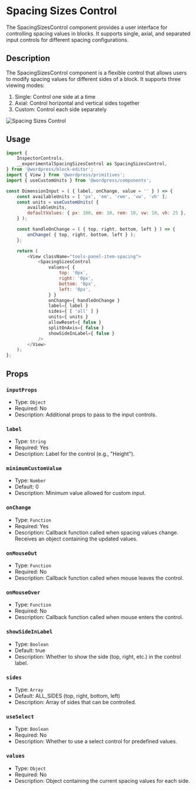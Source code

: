 # Spacing Sizes Control

The SpacingSizesControl component provides a user interface for controlling spacing values in blocks. It supports single, axial, and separated input controls for different spacing configurations.

## Description

The SpacingSizesControl component is a flexible control that allows users to modify spacing values for different sides of a block. It supports three viewing modes:

1. Single: Control one side at a time
2. Axial: Control horizontal and vertical sides together
3. Custom: Control each side separately

![Spacing Sizes Control](https://i.postimg.cc/3RkzzfL6/Screenshot-2025-01-10-at-8-07-55-AM.png)

## Usage

```js
import {
	InspectorControls,
	__experimentalSpacingSizesControl as SpacingSizesControl,
} from '@wordpress/block-editor';
import { View } from '@wordpress/primitives';
import { useCustomUnits } from '@wordpress/components';

const DimensionInput = ( { label, onChange, value = '' } ) => {
	const availableUnits = [ 'px', 'em', 'rem', 'vw', 'vh' ];
	const units = useCustomUnits( {
		availableUnits,
		defaultValues: { px: 100, em: 10, rem: 10, vw: 10, vh: 25 },
	} );

	const handleOnChange = ( { top, right, bottom, left } ) => {
		onChange( { top, right, bottom, left } );
	};

	return (
		<View className="tools-panel-item-spacing">
			<SpacingSizesControl
				values={ {
					top: '0px',
					right: '0px',
					bottom: '0px',
					left: '0px',
				} }
				onChange={ handleOnChange }
				label={ label }
				sides={ [ 'all' ] }
				units={ units }
				allowReset={ false }
				splitOnAxis={ false }
				showSideInLabel={ false }
			/>
		</View>
	);
};
```

## Props

### `inputProps`

-   Type: `Object`
-   Required: No
-   Description: Additional props to pass to the input controls.

### `label`

-   Type: `String`
-   Required: Yes
-   Description: Label for the control (e.g., "Height").

### `minimumCustomValue`

-   Type: `Number`
-   Default: 0
-   Description: Minimum value allowed for custom input.

### `onChange`

-   Type: `Function`
-   Required: Yes
-   Description: Callback function called when spacing values change. Receives an object containing the updated values.

### `onMouseOut`

-   Type: `Function`
-   Required: No
-   Description: Callback function called when mouse leaves the control.

### `onMouseOver`

-   Type: `Function`
-   Required: No
-   Description: Callback function called when mouse enters the control.

### `showSideInLabel`

-   Type: `Boolean`
-   Default: true
-   Description: Whether to show the side (top, right, etc.) in the control label.

### `sides`

-   Type: `Array`
-   Default: ALL_SIDES (top, right, bottom, left)
-   Description: Array of sides that can be controlled.

### `useSelect`

-   Type: `Boolean`
-   Required: No
-   Description: Whether to use a select control for predefined values.

### `values`

-   Type: `Object`
-   Required: No
-   Description: Object containing the current spacing values for each side.
